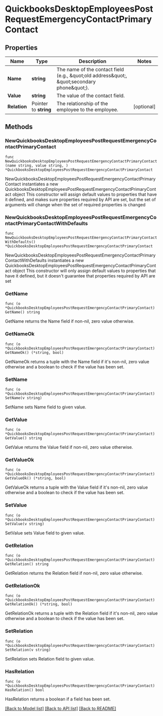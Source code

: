 # QuickbooksDesktopEmployeesPostRequestEmergencyContactPrimaryContact

## Properties

Name | Type | Description | Notes
------------ | ------------- | ------------- | -------------
**Name** | **string** | The name of the contact field (e.g., \&quot;old address\&quot;, \&quot;secondary phone\&quot;). | 
**Value** | **string** | The value of the contact field. | 
**Relation** | Pointer to **string** | The relationship of the employee to the employee. | [optional] 

## Methods

### NewQuickbooksDesktopEmployeesPostRequestEmergencyContactPrimaryContact

`func NewQuickbooksDesktopEmployeesPostRequestEmergencyContactPrimaryContact(name string, value string, ) *QuickbooksDesktopEmployeesPostRequestEmergencyContactPrimaryContact`

NewQuickbooksDesktopEmployeesPostRequestEmergencyContactPrimaryContact instantiates a new QuickbooksDesktopEmployeesPostRequestEmergencyContactPrimaryContact object
This constructor will assign default values to properties that have it defined,
and makes sure properties required by API are set, but the set of arguments
will change when the set of required properties is changed

### NewQuickbooksDesktopEmployeesPostRequestEmergencyContactPrimaryContactWithDefaults

`func NewQuickbooksDesktopEmployeesPostRequestEmergencyContactPrimaryContactWithDefaults() *QuickbooksDesktopEmployeesPostRequestEmergencyContactPrimaryContact`

NewQuickbooksDesktopEmployeesPostRequestEmergencyContactPrimaryContactWithDefaults instantiates a new QuickbooksDesktopEmployeesPostRequestEmergencyContactPrimaryContact object
This constructor will only assign default values to properties that have it defined,
but it doesn't guarantee that properties required by API are set

### GetName

`func (o *QuickbooksDesktopEmployeesPostRequestEmergencyContactPrimaryContact) GetName() string`

GetName returns the Name field if non-nil, zero value otherwise.

### GetNameOk

`func (o *QuickbooksDesktopEmployeesPostRequestEmergencyContactPrimaryContact) GetNameOk() (*string, bool)`

GetNameOk returns a tuple with the Name field if it's non-nil, zero value otherwise
and a boolean to check if the value has been set.

### SetName

`func (o *QuickbooksDesktopEmployeesPostRequestEmergencyContactPrimaryContact) SetName(v string)`

SetName sets Name field to given value.


### GetValue

`func (o *QuickbooksDesktopEmployeesPostRequestEmergencyContactPrimaryContact) GetValue() string`

GetValue returns the Value field if non-nil, zero value otherwise.

### GetValueOk

`func (o *QuickbooksDesktopEmployeesPostRequestEmergencyContactPrimaryContact) GetValueOk() (*string, bool)`

GetValueOk returns a tuple with the Value field if it's non-nil, zero value otherwise
and a boolean to check if the value has been set.

### SetValue

`func (o *QuickbooksDesktopEmployeesPostRequestEmergencyContactPrimaryContact) SetValue(v string)`

SetValue sets Value field to given value.


### GetRelation

`func (o *QuickbooksDesktopEmployeesPostRequestEmergencyContactPrimaryContact) GetRelation() string`

GetRelation returns the Relation field if non-nil, zero value otherwise.

### GetRelationOk

`func (o *QuickbooksDesktopEmployeesPostRequestEmergencyContactPrimaryContact) GetRelationOk() (*string, bool)`

GetRelationOk returns a tuple with the Relation field if it's non-nil, zero value otherwise
and a boolean to check if the value has been set.

### SetRelation

`func (o *QuickbooksDesktopEmployeesPostRequestEmergencyContactPrimaryContact) SetRelation(v string)`

SetRelation sets Relation field to given value.

### HasRelation

`func (o *QuickbooksDesktopEmployeesPostRequestEmergencyContactPrimaryContact) HasRelation() bool`

HasRelation returns a boolean if a field has been set.


[[Back to Model list]](../README.md#documentation-for-models) [[Back to API list]](../README.md#documentation-for-api-endpoints) [[Back to README]](../README.md)


